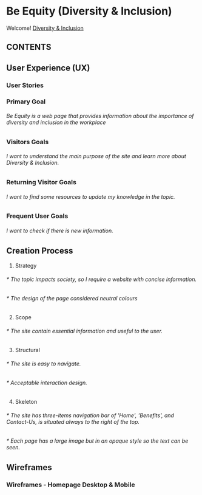# Be Equity (Diversity & Inclusion)

Welcome! 
[Diversity & Inclusion](https://guisselacp.github.io/project-gcp/)


## CONTENTS



## User Experience (UX)
### User Stories
### Primary Goal
###### Be Equity is a web page that provides information about the importance of diversity and inclusion in the workplace
### Visitors Goals
###### I want to understand the main purpose of the site and learn more about Diversity & Inclusion.
### Returning Visitor Goals
###### I want to find some resources to update my knowledge in the topic.
### Frequent User Goals
###### I want to check if there is new information.
## Creation Process
1. Strategy  
###### * The topic impacts society, so I require a website with concise information.
###### * The design of the page considered neutral colours
2. Scope
###### * The site contain essential information and useful to the user.
3. Structural
###### * The site is easy to navigate.
###### * Acceptable interaction design.
4. Skeleton
###### * The site has three-items navigation bar of 'Home', 'Benefits', and Contact-Us, is situated always to the right of the top.
###### * Each page has a large image but in an opaque style so the text can be seen.
## Wireframes
### Wireframes - Homepage Desktop & Mobile



